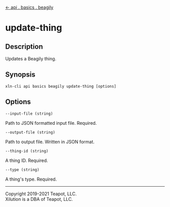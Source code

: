 [<- api . basics . beagily](index.md)

# update-thing

## Description

Updates a Beagily thing.

## Synopsis

```
xln-cli api basics beagily update-thing [options]
```

## Options

`--input-file (string)`

Path to JSON formatted input file. Required.

`--output-file (string)`

Path to output file. Written in JSON format.

`--thing-id (string)`

A thing ID. Required.

`--type (string)`

A thing's type. Required.

---

Copyright 2019-2021 Teapot, LLC.  
Xilution is a DBA of Teapot, LLC.

